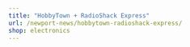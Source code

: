 ```yaml
---
title: "HobbyTown + RadioShack Express"
url: /newport-news/hobbytown-radioshack-express/
shop: electronics
---
```

